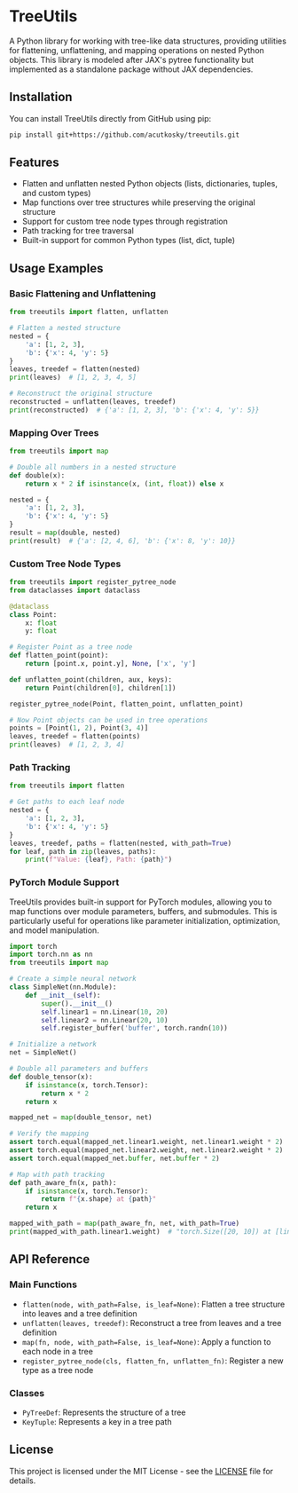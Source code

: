# TreeUtils

A Python library for working with tree-like data structures, providing utilities for flattening, unflattening, and mapping operations on nested Python objects. This library is modeled after JAX's pytree functionality but implemented as a standalone package without JAX dependencies.

## Installation

You can install TreeUtils directly from GitHub using pip:

```bash
pip install git+https://github.com/acutkosky/treeutils.git
```

## Features

- Flatten and unflatten nested Python objects (lists, dictionaries, tuples, and custom types)
- Map functions over tree structures while preserving the original structure
- Support for custom tree node types through registration
- Path tracking for tree traversal
- Built-in support for common Python types (list, dict, tuple)

## Usage Examples

### Basic Flattening and Unflattening

```python
from treeutils import flatten, unflatten

# Flatten a nested structure
nested = {
    'a': [1, 2, 3],
    'b': {'x': 4, 'y': 5}
}
leaves, treedef = flatten(nested)
print(leaves)  # [1, 2, 3, 4, 5]

# Reconstruct the original structure
reconstructed = unflatten(leaves, treedef)
print(reconstructed)  # {'a': [1, 2, 3], 'b': {'x': 4, 'y': 5}}
```

### Mapping Over Trees

```python
from treeutils import map

# Double all numbers in a nested structure
def double(x):
    return x * 2 if isinstance(x, (int, float)) else x

nested = {
    'a': [1, 2, 3],
    'b': {'x': 4, 'y': 5}
}
result = map(double, nested)
print(result)  # {'a': [2, 4, 6], 'b': {'x': 8, 'y': 10}}
```

### Custom Tree Node Types

```python
from treeutils import register_pytree_node
from dataclasses import dataclass

@dataclass
class Point:
    x: float
    y: float

# Register Point as a tree node
def flatten_point(point):
    return [point.x, point.y], None, ['x', 'y']

def unflatten_point(children, aux, keys):
    return Point(children[0], children[1])

register_pytree_node(Point, flatten_point, unflatten_point)

# Now Point objects can be used in tree operations
points = [Point(1, 2), Point(3, 4)]
leaves, treedef = flatten(points)
print(leaves)  # [1, 2, 3, 4]
```

### Path Tracking

```python
from treeutils import flatten

# Get paths to each leaf node
nested = {
    'a': [1, 2, 3],
    'b': {'x': 4, 'y': 5}
}
leaves, treedef, paths = flatten(nested, with_path=True)
for leaf, path in zip(leaves, paths):
    print(f"Value: {leaf}, Path: {path}")
```

### PyTorch Module Support

TreeUtils provides built-in support for PyTorch modules, allowing you to map functions over module parameters, buffers, and submodules. This is particularly useful for operations like parameter initialization, optimization, and model manipulation.

```python
import torch
import torch.nn as nn
from treeutils import map

# Create a simple neural network
class SimpleNet(nn.Module):
    def __init__(self):
        super().__init__()
        self.linear1 = nn.Linear(10, 20)
        self.linear2 = nn.Linear(20, 10)
        self.register_buffer('buffer', torch.randn(10))

# Initialize a network
net = SimpleNet()

# Double all parameters and buffers
def double_tensor(x):
    if isinstance(x, torch.Tensor):
        return x * 2
    return x

mapped_net = map(double_tensor, net)

# Verify the mapping
assert torch.equal(mapped_net.linear1.weight, net.linear1.weight * 2)
assert torch.equal(mapped_net.linear2.weight, net.linear2.weight * 2)
assert torch.equal(mapped_net.buffer, net.buffer * 2)

# Map with path tracking
def path_aware_fn(x, path):
    if isinstance(x, torch.Tensor):
        return f"{x.shape} at {path}"
    return x

mapped_with_path = map(path_aware_fn, net, with_path=True)
print(mapped_with_path.linear1.weight)  # "torch.Size([20, 10]) at [linear1, weight]"
```

## API Reference

### Main Functions

- `flatten(node, with_path=False, is_leaf=None)`: Flatten a tree structure into leaves and a tree definition
- `unflatten(leaves, treedef)`: Reconstruct a tree from leaves and a tree definition
- `map(fn, node, with_path=False, is_leaf=None)`: Apply a function to each node in a tree
- `register_pytree_node(cls, flatten_fn, unflatten_fn)`: Register a new type as a tree node

### Classes

- `PyTreeDef`: Represents the structure of a tree
- `KeyTuple`: Represents a key in a tree path

## License

This project is licensed under the MIT License - see the [LICENSE](LICENSE) file for details.

